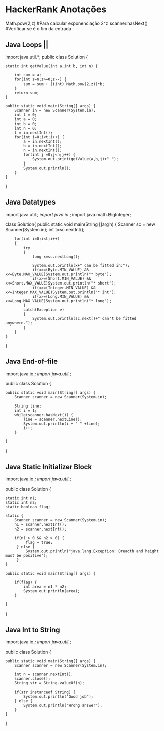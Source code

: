 # HackerRank Anotações
Math.pow(2,z) #Para calcular exponenciação 2^z
scanner.hasNext() #Verificar se é o fim da entrada

## Java Loops ||
import java.util.*;
public class Solution {
    
    static int getValue(int a,int b, int n) {
    	
        int sum = a;
        for(int z=n;z>=0;z--) {
            sum = sum + ((int) Math.pow(2,z))*b;
        }       
        return sum;
    }

    public static void main(String[] args) {
        Scanner in = new Scanner(System.in);
        int t = 0;
        int a = 0;
        int b = 0;
        int n = 0;
        t = in.nextInt();
        for(int i=0;i<t;i++) {
            a = in.nextInt();
            b = in.nextInt();
            n = in.nextInt();
            for(int j =0;j<n;j++) {
                System.out.print(getValue(a,b,j)+" ");
            }
            System.out.println();
        }
    }
}

## Java Datatypes
import java.util.*;
import java.io.*;
import java.math.BigInteger;

class Solution{
    public static void main(String []argh)
    {
        Scanner sc = new Scanner(System.in);
        int t=sc.nextInt();

        for(int i=0;i<t;i++)
        {
            try
            {
                long x=sc.nextLong();
                
                System.out.println(x+" can be fitted in:");
                if(x>=(Byte.MIN_VALUE) && x<=Byte.MAX_VALUE)System.out.println("* byte");
                if(x>=(Short.MIN_VALUE) && x<=Short.MAX_VALUE)System.out.println("* short");
                if(x>=(Integer.MIN_VALUE) && x<=Integer.MAX_VALUE)System.out.println("* int");
                if(x>=(Long.MIN_VALUE) && x<=Long.MAX_VALUE)System.out.println("* long");   
            }
            catch(Exception e)
            {
                System.out.println(sc.next()+" can't be fitted anywhere.");
            }
        }
    }
}

## Java End-of-file
import java.io.*;
import java.util.*;

public class Solution {

    public static void main(String[] args) {
        Scanner scanner = new Scanner(System.in);
        
        String line;
        int i = 1;
        while(scanner.hasNext()) {
            line = scanner.nextLine();
            System.out.println(i + " " +line);
            i++;
        }
        
    }
}

## Java Static Initializer Block
import java.io.*;
import java.util.*;

public class Solution {

    static int n1;
    static int n2;
    static boolean flag;
    
    static {
        Scanner scanner = new Scanner(System.in);
        n1 = scanner.nextInt();
        n2 = scanner.nextInt();
        
        if(n1 > 0 && n2 > 0) {
             flag = true;
         } else {
             System.out.println("java.lang.Exception: Breadth and height must be positive");
         }
    }
        
    public static void main(String[] args) {
        
        if(flag) {
            int area = n1 * n2;
            System.out.println(area);
        }
         
    }
}

## Java Int to String
import java.io.*;
import java.util.*;

public class Solution {

    public static void main(String[] args) {
        Scanner scanner = new Scanner(System.in);
        
        int n = scanner.nextInt();
        scanner.close();
        String str = String.valueOf(n);
        
        if(str instanceof String) {
            System.out.println("Good job");
        } else {
            System.out.println("Wrong answer");
        }
    }
}

